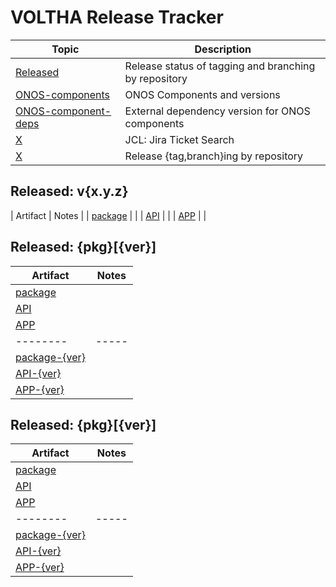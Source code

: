 VOLTHA Release Tracker
======================

| Topic | Description |
| ----- | ----------- |
| [Released](release-meta.md)                   | Release status of tagging and branching by repository |
| [ONOS-components](ONOS-versions.md)         | ONOS Components and versions |
| [ONOS-component-deps](ONOS-component-deps.md) | External dependency version for ONOS components |
| [X](../jcl/README.md)     | JCL: Jira Ticket Search |
| [X](../tag-and-branch.md) | Release {tag,branch}ing by repository |

## Released: v{x.y.z}

| Artifact | Notes |
| [package](https://mvnrepository.com/artifact/org.opencord/{pkg}/{ver}) | |
| [API](https://mvnrepository.com/artifact/org.opencord/{pkg}-api/{ver}) | |
| [APP](https://mvnrepository.com/artifact/org.opencord/{pkg}-app/{ver}) | |


## Released: {pkg}[{ver}]

| Artifact | Notes |
| -------- | ----- |
| [package](https://mvnrepository.com/artifact/org.opencord/{pkg}) | |
| [API](https://mvnrepository.com/artifact/org.opencord/{pkg}-api) | |
| [APP](https://mvnrepository.com/artifact/org.opencord/{pkg}-app) | |
| -------- | ----- |
| [package-{ver}](https://mvnrepository.com/artifact/org.opencord/{pkg}/{ver}) | |
| [API-{ver}](https://mvnrepository.com/artifact/org.opencord/{pkg}-api/{ver}) | |
| [APP-{ver}](https://mvnrepository.com/artifact/org.opencord/{pkg}-app/{ver}) | |


## Released: {pkg}[{ver}]

| Artifact | Notes |
| -------- | ----- |
| [package](https://mvnrepository.com/artifact/org.opencord/{pkg}) | |
| [API](https://mvnrepository.com/artifact/org.opencord/{pkg}-api) | |
| [APP](https://mvnrepository.com/artifact/org.opencord/{pkg}-app) | |
| -------- | ----- |
| [package-{ver}](https://mvnrepository.com/artifact/org.opencord/{pkg}/{ver}) | |
| [API-{ver}](https://mvnrepository.com/artifact/org.opencord/{pkg}-api/{ver}) | |
| [APP-{ver}](https://mvnrepository.com/artifact/org.opencord/{pkg}-app/{ver}) | |

